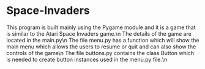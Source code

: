 # Space-Invaders
This program is built mainly using the Pygame module and it is a game that is similar to the Atari Space Invaders game.\n
The details of the game are located in the main.py\n
The file menu.py has a function which will show the main menu which allows the users to resume or quit and can also show the controls of the game\n
The file buttons.py contains the class Button which is needed to create button instances used in the menu.py file.\n
